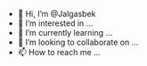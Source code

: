 - 👋 Hi, I’m @Jalgasbek
- 👀 I’m interested in ...
- 🌱 I’m currently learning ...
- 💞️ I’m looking to collaborate on ...
- 📫 How to reach me ...

<!---
Jalgasbek/Jalgasbek is a ✨ special ✨ repository because its `README.md` (this file) appears on your GitHub profile.
You can click the Preview link to take a look at your changes.
--->
